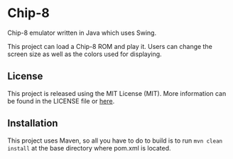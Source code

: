 Chip-8
=========

Chip-8 emulator written in Java which uses Swing.

This project can load a Chip-8 ROM and play it.  Users can change the screen size as well as the colors used for displaying.

License
-------

This project is released using the MIT License (MIT).  More information can be found in the LICENSE file or [here](http://opensource.org/licenses/MIT).

Installation
------------

This project uses Maven, so all you have to do to build is to run 
`mvn clean install` at the base directory where pom.xml is located.

